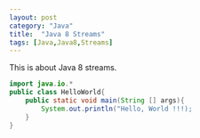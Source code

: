 ```yaml
---
layout: post
category: "Java"
title:  "Java 8 Streams"
tags: [Java,Java8,Streams]
---
```


This is about Java 8 streams.

```java
import java.io.*
public class HelloWorld{
    public static void main(String [] args){
        System.out.println("Hello, World !!!);
    }
}
```

